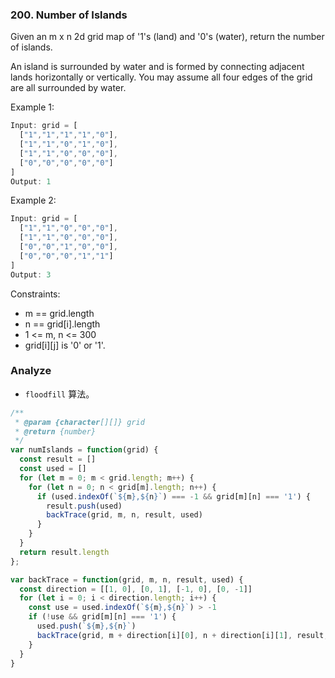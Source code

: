 ### 200. Number of Islands

Given an m x n 2d grid map of '1's (land) and '0's (water), return the number of islands.

An island is surrounded by water and is formed by connecting adjacent lands horizontally or vertically. You may assume all four edges of the grid are all surrounded by water.

Example 1:

```js
Input: grid = [
  ["1","1","1","1","0"],
  ["1","1","0","1","0"],
  ["1","1","0","0","0"],
  ["0","0","0","0","0"]
]
Output: 1
```

Example 2:

```js
Input: grid = [
  ["1","1","0","0","0"],
  ["1","1","0","0","0"],
  ["0","0","1","0","0"],
  ["0","0","0","1","1"]
]
Output: 3
```

Constraints:

* m == grid.length
* n == grid[i].length
* 1 <= m, n <= 300
* grid[i][j] is '0' or '1'.

### Analyze

* `floodfill` 算法。

```js
/**
 * @param {character[][]} grid
 * @return {number}
 */
var numIslands = function(grid) {
  const result = []
  const used = []
  for (let m = 0; m < grid.length; m++) {
    for (let n = 0; n < grid[m].length; n++) {
      if (used.indexOf(`${m},${n}`) === -1 && grid[m][n] === '1') {
        result.push(used)
        backTrace(grid, m, n, result, used)
      }
    }
  }
  return result.length
};

var backTrace = function(grid, m, n, result, used) {
  const direction = [[1, 0], [0, 1], [-1, 0], [0, -1]]
  for (let i = 0; i < direction.length; i++) {
    const use = used.indexOf(`${m},${n}`) > -1
    if (!use && grid[m][n] === '1') {
      used.push(`${m},${n}`)
      backTrace(grid, m + direction[i][0], n + direction[i][1], result, used)
    }
  }
}
```
